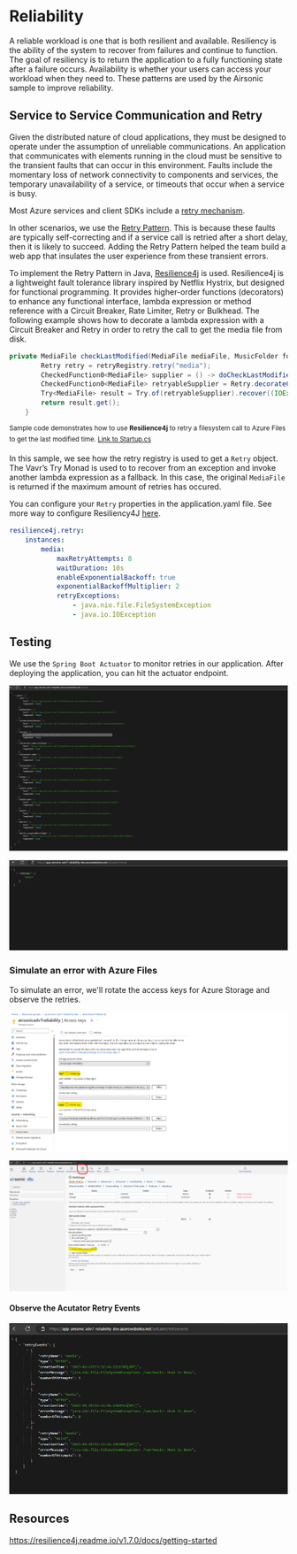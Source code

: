 # Reliability

A reliable workload is one that is both resilient and available. Resiliency is the ability of the system to recover from failures and continue to function. The goal of resiliency is to return the application to a fully functioning state after a failure occurs. Availability is whether your users can access your workload when they need to. These patterns are used by the Airsonic sample to improve reliability.

## Service to Service Communication and Retry

Given the distributed nature of cloud applications, they must be designed to operate under the assumption of unreliable communications. An application that communicates with elements running in the cloud must be sensitive to the transient faults that can occur in this environment. Faults include the momentary loss of network connectivity to components and services, the temporary unavailability of a service, or timeouts that occur when a service is busy.

Most Azure services and client SDKs include a [retry mechanism](https://learn.microsoft.com/en-us/azure/architecture/best-practices/retry-service-specific).

In other scenarios, we use the [Retry Pattern](https://docs.microsoft.com/azure/architecture/patterns/retry). This is because these faults are typically self-correcting and if a service call is retried after a short delay, then it is likely to succeed. Adding the Retry Pattern helped the team build a web app that insulates the user experience from these transient errors.

To implement the Retry Pattern in Java, [Resilience4j](https://github.com/resilience4j/resilience4j) is used. Resilience4j is a lightweight fault tolerance library inspired by Netflix Hystrix, but designed for functional programming. It provides higher-order functions (decorators) to enhance any functional interface, lambda expression or method reference with a Circuit Breaker, Rate Limiter, Retry or Bulkhead.  The following example shows how to decorate a lambda expression with a Circuit Breaker and Retry in order to retry the call to get the media file from disk.

```java
private MediaFile checkLastModified(MediaFile mediaFile, MusicFolder folder, boolean minimizeDiskAccess) {
        Retry retry = retryRegistry.retry("media");
        CheckedFunction0<MediaFile> supplier = () -> doCheckLastModified(mediaFile, folder, minimizeDiskAccess);
        CheckedFunction0<MediaFile> retryableSupplier = Retry.decorateCheckedSupplier(retry, supplier);
        Try<MediaFile> result = Try.of(retryableSupplier).recover((IOException) -> mediaFile);
        return result.get();
    }
```

<sup>Sample code demonstrates how to use **Resilience4j** to retry a filesystem call to Azure Files to get the last modified time. [Link to Startup.cs](https://github.dev/airsonic-advanced/airsonic-advanced/blob/master/airsonic-main/src/main/java/org/airsonic/player/service/MediaFileService.java#L191)</sup>

In this sample, we see how the retry registry is used to get a `Retry` object. The Vavr’s Try Monad is used to to recover from an exception and invoke another lambda expression as a fallback. In this case, the original `MediaFile` is returned if the maximum amount of retries has occured.

You can configure your `Retry` properties in the application.yaml file.  See more way to configure Resiliency4J [here](https://resilience4j.readme.io/v1.7.0/docs/getting-started-3).

```yaml
resilience4j.retry:
    instances:
        media:
            maxRetryAttempts: 8
            waitDuration: 10s
            enableExponentialBackoff: true
            exponentialBackoffMultiplier: 2
            retryExceptions:
                - java.nio.file.FileSystemException
                - java.io.IOException
```

## Testing

We use the `Spring Boot Actuator` to monitor retries in our application.  After deploying the application, you can hit the actuator endpoint.

![Actuator](assets/actuator.png)

![Actuator Retries](assets/actuator-retries.png)

### Simulate an error with Azure Files

To simulate an error, we'll rotate the access keys for Azure Storage and observe the retries.

![Azure Storage Rotate Keys](assets/azure-storage-rotate-keys.png)

![Airsonic Scan Media Folders](assets/airsonic-scan-media-folders.png)

#### Observe the Acutator Retry Events

![Actuator Retry Events](assets/actuator-retry-events.png)

## Resources

https://resilience4j.readme.io/v1.7.0/docs/getting-started